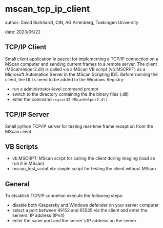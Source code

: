# mscan_tcp_ip_client

author: David Burkhardt, CIN, AG Arrenberg, Tuebingen University

date: 2023/05/22


## TCP/IP Client
Small client application in pascal for implementing a TCP/IP connection on a MScan computer and sending current frames to a remote server. 
The client (MScanHelper2.dll) is called via a MScan VB script (vb.MSCRPT) as a Microsoft Automation Server in the MScan Scripting IDE.
Before running the client, the DLLs need to be added to the Windows Registry:
- run a administrator-level command prompt
- switch to the directory containing the the binary files (.dll)
- enter the command <code>regsvr32 MScanHelper2.dll</code>


## TCP/IP Server
Small python TCP/IP server for testing real-time frame reception from the MScan client.


## VB Scripts
- vb.MSCRPT: MScan script for calling the client during imaging (load an run it in MScan)
- mscan_test_script.vb: simple script for testing the client without MScan


## General
To etsablish TCP/IP connetion execute the following steps:
- disable both Kaspersky and Windows defender on your server computer
- select a port between 49152 and 65535 via the client and enter the servers' IP address (IPv4)
- enter the same port and the server's IP address on the server
